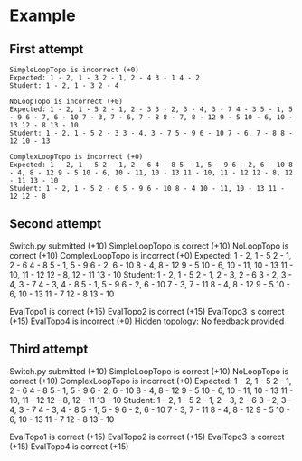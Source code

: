 # Example

## First attempt

```plaintext
SimpleLoopTopo is incorrect (+0)
Expected: 1 - 2, 1 - 3 2 - 1, 2 - 4 3 - 1 4 - 2
Student: 1 - 2, 1 - 3 2 - 4
```

```plaintext
NoLoopTopo is incorrect (+0)
Expected: 1 - 2, 1 - 5 2 - 1, 2 - 3 3 - 2, 3 - 4, 3 - 7 4 - 3 5 - 1, 5 - 9 6 - 7, 6 - 10 7 - 3, 7 - 6, 7 - 8 8 - 7, 8 - 12 9 - 5 10 - 6, 10 - 13 12 - 8 13 - 10
Student: 1 - 2, 1 - 5 2 - 3 3 - 4, 3 - 7 5 - 9 6 - 10 7 - 6, 7 - 8 8 - 12 10 - 13
```

```plaintext
ComplexLoopTopo is incorrect (+0)
Expected: 1 - 2, 1 - 5 2 - 1, 2 - 6 4 - 8 5 - 1, 5 - 9 6 - 2, 6 - 10 8 - 4, 8 - 12 9 - 5 10 - 6, 10 - 11, 10 - 13 11 - 10, 11 - 12 12 - 8, 12 - 11 13 - 10
Student: 1 - 2, 1 - 5 2 - 6 5 - 9 6 - 10 8 - 4 10 - 11, 10 - 13 11 - 12 12 - 8
```

## Second attempt

Switch.py submitted (+10)
SimpleLoopTopo is correct (+10)
NoLoopTopo is correct (+10)
ComplexLoopTopo is incorrect (+0)
Expected: 1 - 2, 1 - 5 2 - 1, 2 - 6 4 - 8 5 - 1, 5 - 9 6 - 2, 6 - 10 8 - 4, 8 - 12 9 - 5 10 - 6, 10 - 11, 10 - 13 11 - 10, 11 - 12 12 - 8, 12 - 11 13 - 10
Student: 1 - 2, 1 - 5 2 - 1, 2 - 3, 2 - 6 3 - 2, 3 - 4, 3 - 7 4 - 3, 4 - 8 5 - 1, 5 - 9 6 - 2, 6 - 10 7 - 3, 7 - 11 8 - 4, 8 - 12 9 - 5 10 - 6, 10 - 13 11 - 7 12 - 8 13 - 10

EvalTopo1 is correct (+15)
EvalTopo2 is correct (+15)
EvalTopo3 is correct (+15)
EvalTopo4 is incorrect (+0)
Hidden topology: No feedback provided

## Third attempt

Switch.py submitted (+10)
SimpleLoopTopo is correct (+10)
NoLoopTopo is correct (+10)
ComplexLoopTopo is incorrect (+0)
Expected: 1 - 2, 1 - 5 2 - 1, 2 - 6 4 - 8 5 - 1, 5 - 9 6 - 2, 6 - 10 8 - 4, 8 - 12 9 - 5 10 - 6, 10 - 11, 10 - 13 11 - 10, 11 - 12 12 - 8, 12 - 11 13 - 10
Student: 1 - 2, 1 - 5 2 - 1, 2 - 3, 2 - 6 3 - 2, 3 - 4, 3 - 7 4 - 3, 4 - 8 5 - 1, 5 - 9 6 - 2, 6 - 10 7 - 3, 7 - 11 8 - 4, 8 - 12 9 - 5 10 - 6, 10 - 13 11 - 7 12 - 8 13 - 10

EvalTopo1 is correct (+15)
EvalTopo2 is correct (+15)
EvalTopo3 is correct (+15)
EvalTopo4 is correct (+15)
